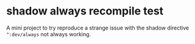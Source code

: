 # shadow always recompile test

A mini project to try reproduce a strange issue with the shadow directive `^:dev/always` not always working.